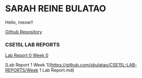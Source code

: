 # SARAH REINE BULATAO
Hello, meow!!

[Github Repository](https://github.com/sbulatao/CSE15L-LAB-REPORTS.git)

### CSE15L LAB REPORTS

[Lab Report 0 Week 0](https://github.com/sbulatao/CSE15L-LAB-REPORTS/Week0.md)

[Lab Report 1 Week 1](https://github.com/sbulatao/CSE15L-LAB-REPORTS/Week 1 Lab Report.md)
